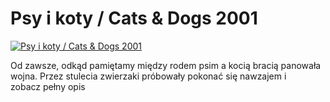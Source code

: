 Psy i koty / Cats & Dogs 2001 
=============
[![Psy i koty / Cats & Dogs 2001 ](http://vidos.pl/images/player.gif)](http://vidos.pl/psy-i-koty-cats-dogs-2001)

 Od zawsze, odkąd pamiętamy między rodem psim a kocią bracią panowała wojna. Przez stulecia zwierzaki próbowały pokonać się nawzajem i zobacz pełny opis
